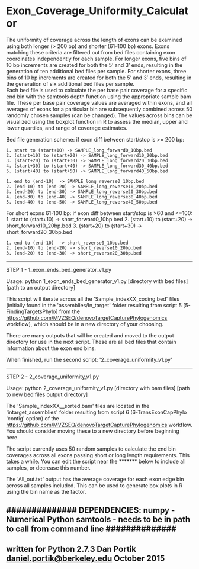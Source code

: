 # Exon_Coverage_Uniformity_Calculator

The uniformity of coverage across the length of exons can be examined using both longer (> 200 bp) 
and shorter (61–100 bp) exons.  Exons matching these criteria are filtered out from bed files 
containing exon coordinates independently for each sample.  For longer exons, five bins of 
10 bp increments are created for both the 5’ and 3’ ends, resulting in the generation of ten 
additional bed files per sample.  For shorter exons, three bins of 10 bp increments are created 
for both the 5’ and 3’ ends, resulting in the generation of six additional bed files per sample.  
Each bed file is used to calculate the per base pair coverage for a specific end bin with the 
samtools depth function using the appropriate sample bam file.  These per base pair coverage values 
are averaged within exons, and all averages of exons for a particular bin are subsequently 
combined across 50 randomly chosen samples (can be changed). The values across bins can be
visualized using the boxplot function in R to assess the median, upper and lower quartiles, 
and range of coverage estimates.  

Bed file generation scheme:
if exon diff between start/stop is >= 200 bp:

	1. start to (start+10) -> SAMPLE_long_forward0_10bp.bed
	2. (start+10) to (start+20) -> SAMPLE_long_forward10_20bp.bed
	3. (start+20) to (start+30) -> SAMPLE_long_forward20_30bp.bed
	4. (start+30) to (start+40) -> SAMPLE_long_forward30_40bp.bed
	5. (start+40) to (start+50) -> SAMPLE_long_forward40_50bp.bed

	1. end to (end-10)  -> SAMPLE_long_reverse0_10bp.bed
	2. (end-10) to (end-20) -> SAMPLE_long_reverse10_20bp.bed
	3. (end-20) to (end-30) -> SAMPLE_long_reverse20_30bp.bed
	4. (end-30) to (end-40) -> SAMPLE_long_reverse30_40bp.bed
	5. (end-40) to (end-50) -> SAMPLE_long_reverse40_50bp.bed
 

For short exons 61-100 bp:
if exon diff between start/stop is >60 and <=100:
	1. start to (start+10) -> short_forward0_10bp.bed
	2. (start+10) to (start+20) -> short_forward10_20bp.bed
	3. (start+20) to (start+30) -> short_forward20_30bp.bed

	1. end to (end-10)  -> short_reverse0_10bp.bed
	2. (end-10) to (end-20) -> short_reverse10_20bp.bed
	3. (end-20) to (end-30) -> short_reverse20_30bp.bed


------------------------------------------------------------------------------------------
STEP 1 - 1_exon_ends_bed_generator_v1.py


Usage: python 1_exon_ends_bed_generator_v1.py [directory with bed files] [path to an output directory]

This script will iterate across all the 'Sample_indexXX_coding.bed' files (initially found in the 
'assemblies/In_target' folder resulting from script 5 [5-FindingTargetsPhylo] from the 
https://github.com/MVZSEQ/denovoTargetCapturePhylogenomics workflow), which should be in a 
new directory of your choosing.

There are many outputs that will be created and moved to the output directory for use in the next script.
These are all bed files that contain information about the exon end bins.

When finished, run the second script: '2_coverage_uniformity_v1.py'

------------------------------------------------------------------------------------------
STEP 2 - 2_coverage_uniformity_v1.py

Usage: python 2_coverage_uniformity_v1.py [directory with bam files] [path to new bed files output directory]


The 'Sample_indexXX__sorted.bam' files are located in the 'intarget_assemblies' folder resulting 
from script 6 (6-TransExonCapPhylo 'contig' option) of the 
https://github.com/MVZSEQ/denovoTargetCapturePhylogenomics workflow.
You should consider moving these to a new directory before beginning here.

The script currently uses 50 random samples to calculate the end bin coverages across 
all exons passing short or long length requirements.  This takes a while.  You can edit 
the script near the ******* below to include all samples, or decrease this number.  

The 'All_out.txt' output has the average coverage for each exon edge bin across all samples
included.  This can be used to generate box plots in R using the bin name as the factor.

##############
DEPENDENCIES:
numpy - Numerical Python
samtools - needs to be in path to call from command line
##############
------------------------
written for Python 2.7.3
Dan Portik
daniel.portik@berkeley.edu
October 2015
------------------------
